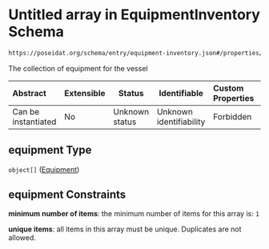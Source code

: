 # Untitled array in EquipmentInventory Schema

```txt
https://poseidat.org/schema/entry/equipment-inventory.json#/properties/equipment
```

The collection of equipment for the vessel


| Abstract            | Extensible | Status         | Identifiable            | Custom Properties | Additional Properties | Access Restrictions | Defined In                                                                                  |
| :------------------ | ---------- | -------------- | ----------------------- | :---------------- | --------------------- | ------------------- | ------------------------------------------------------------------------------------------- |
| Can be instantiated | No         | Unknown status | Unknown identifiability | Forbidden         | Allowed               | none                | [equipment-inventory.json\*](schemas/entry/equipment-inventory.json "open original schema") |

## equipment Type

`object[]` ([Equipment](equipment-inventory-properties-equipment-equipment.md))

## equipment Constraints

**minimum number of items**: the minimum number of items for this array is: `1`

**unique items**: all items in this array must be unique. Duplicates are not allowed.
